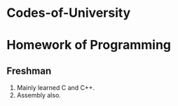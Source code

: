 # Codes-of-University
# Homework of Programming
## Freshman
1. Mainly learned C and C++.
2. Assembly also.
